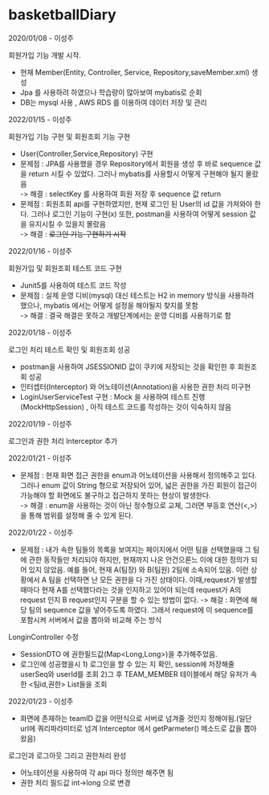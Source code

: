 # basketballDiary

2020/01/08 - 이성주

회원가입 기능 개발 시작.
  - 현재 Member(Entity, Controller, Service, Repository,saveMember.xml) 생성
  - Jpa 를 사용하려 하였으나 학습량이 많아보여 mybatis로 순회
  - DB는 mysql 사용 , AWS RDS 를 이용하여 데이터 저장 및 관리

2022/01/15 - 이성주

회원가입 기능 구현 및 회원조회 기능 구현
- User(Controller,Service,Repository) 구현
- 문제점 : JPA를 사용했을 경우 Repository에서 회원을 생성 후 바로 sequence 값을 return 시킬 수 있었다. 그러나 mybatis를 사용할시 어떻게 구현해야 될지 몰랐음  
  -> 해결 : selectKey 를 사용하여 회원 저장 후 sequence 값 return
- 문제점 : 회원조회 api를 구현하였지만, 현재 로그인 된 User의 id 값을 가져와야 한다. 그러나 로그인 기능이 구현(x) 또한, postman을 사용하여 어떻게 session 값을 유지시킬 수 있을지 몰랐음  
  -> 해결 : ~~로그인 기능 구현하기 시작~~
  
2022/01/16 - 이성주

회원가입 및 회원조회 테스트 코드 구현
- Junit5를 사용하여 테스트 코드 작성
- 문제점 : 실제 운영 디비(mysql) 대신 테스트는 H2 in memory 방식을 사용하려 했으나, mybatis 에서는 어떻게 설정을 해야될지 찾지를 못함  
  -> 해결 : 결국 해결은 못하고 개발단계에서는 운영 디비를 사용하기로 함

2022/01/18 - 이성주

로그인 처리 테스트 확인 및 회원조회 성공
- postman을 사용하여 JSESSIONID 값이 쿠키에 저장되는 것을 확인한 후 회원조회 성공
- 인터셉터(Interceptor) 와 어노테이션(Annotation)을 사용한 권한 처리 미구현
- LoginUserServiceTest 구현 : Mock 을 사용하여 테스트 진행(MockHttpSession) , 아직 테스트 코드를 작성하는 것이 익숙하지 않음

2022/01/19 - 이성주

로그인과 권한 처리 Interceptor 추가

2022/01/21 - 이성주

- 문제점 : 현재 화면 접근 권한을 enum과 어노테이션을 사용해서 정의해주고 있다. 그러나 enum 값이 String 형으로 저장되어 있어, 넓은 권한을 가진 회원이 접근이 가능해야 할 화면에도 불구하고 접근하지 못하는 현상이 발생한다.  
  -> 해결 : enum을 사용하는 것이 아닌 정수형으로 교체, 그러면 부등호 연산(<,>)을 통해 범위를 설정해 줄 수 있게 된다.
  
2022/01/22 - 이성주

- 문제점 : 내가 속한 팀들의 목록을 보여지는 페이지에서 어떤 팀을 선택했을때 그 팀에 관한 동작들만 처리되야 하지만, 현재까지 나온 안건으론느 이에 대한 정의가 되어 있지 않았음.
  예를 들어, 현재 A(팀장) 와 B(팀원) 2팀에 소속되어 있음. 이런 상황에서 A 팀을 선택하면 난 모든 권한을 다 가진 상태이다. 이때,request가 발생할 때마다 현재 A를 선택했다라는 것을 인지하고 있어야 되는데 request가 A의 request 인지 B request인지 구분을 할 수 있는 방법이 없다.
  -> 해걸 : 화면에 해당 팀의 sequence 값을 넣어주도록 하였다. 그래서 request에 이 sequence를 포함시켜 서버에서 값을 뽑아와 비교해 주는 방식
  
LonginController 수정
- SessionDTO 에 권한필드값(Map<Long,Long>)을 추가해주었음.
- 로그인에 성공했을시 1) 로그인을 할 수 있는 지 확인, session에 저장해줄 userSeq와 userId를 조회 2)그 후 TEAM_MEMBER 테이블에서 해당 유저가 속한 <팀id,권한> List들을 조회

2022/01/23 - 이성주

- 화면에 존재하는 teamID 값을 어떤식으로 서버로 넘겨줄 것인지 정해야됨.(일단 url에 쿼리파라미터로 넘겨 Interceptor 에서 getParmeter() 메소드로 값을 뽑아왔음)

로그인과 로그아웃 그리고 권한처리 완성
- 어노테이션을 사용하여 각 api 마다 정의만 해주면 됨
- 권한 처리 필드값 int->long 으로 변경
